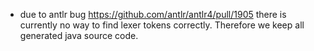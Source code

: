 - due to antlr bug https://github.com/antlr/antlr4/pull/1905 there is currently no way to find lexer tokens correctly.
Therefore we keep all generated java source code.